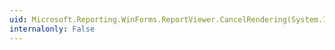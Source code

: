 ```yaml
---
uid: Microsoft.Reporting.WinForms.ReportViewer.CancelRendering(System.Int32)
internalonly: False
---
```

